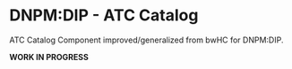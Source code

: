 # DNPM:DIP - ATC Catalog

ATC Catalog Component improved/generalized from bwHC for DNPM:DIP.


**WORK IN PROGRESS**
